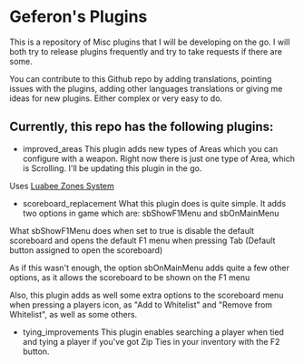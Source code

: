 # Geferon's Plugins

This is a repository of Misc plugins that I will be developing on the go.
I will both try to release plugins frequently and try to take requests if there are some.

You can contribute to this Github repo by adding translations, pointing issues with the plugins, adding other languages translations or giving me ideas for new plugins. Either complex or very easy to do.

## Currently, this repo has the following plugins:

- improved_areas
This plugin adds new types of Areas which you can configure with a weapon. Right now there is just one type of Area, which is Scrolling.
I'll be updating this plugin in the go.

Uses [Luabee Zones System](https://github.com/Luabee/Zones)


- scoreboard_replacement
What this plugin does is quite simple. It adds two options in game which are: sbShowF1Menu and sbOnMainMenu

What sbShowF1Menu does when set to true is disable the default scoreboard and opens the default F1 menu when pressing Tab (Default button assigned to open the scoreboard)

As if this wasn't enough, the option sbOnMainMenu adds quite a few other options, as it allows the scoreboard to be shown on the F1 menu

Also, this plugin adds as well some extra options to the scoreboard menu when pressing a players icon, as "Add to Whitelist" and "Remove from Whitelist", as well as some others.


- tying_improvements
This plugin enables searching a player when tied and tying a player if you've got Zip Ties in your inventory with the F2 button.
